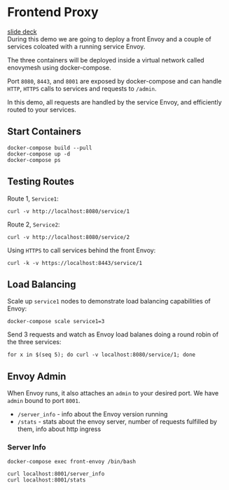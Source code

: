 # Frontend Proxy
[slide deck](https://docs.google.com/presentation/d/17_IBwR4EoDFQ67o1lq-vzJQ8-lY_We_j5BPpPfi0JvU/edit?usp=sharing)   
During this demo we are going to deploy a front Envoy and a couple of services coloated with a running service Envoy.

The three containers will be deployed inside a virtual network called enovymesh using docker-compose.

Port `8080`, `8443`, and `8001` are exposed by docker-compose and can handle `HTTP`, `HTTPS` calls to services and requests to `/admin`.

In this demo, all requests are handled by the service Envoy, and efficiently routed to your services.

## Start Containers
```
docker-compose build --pull
docker-compose up -d
docker-compose ps
```

## Testing Routes
Route 1, `Service1`:
```
curl -v http://localhost:8080/service/1
```

Route 2, `Service2`:
```
curl -v http://localhost:8080/service/2
```

Using `HTTPS` to call services behind the front Envoy:
```
curl -k -v https://localhost:8443/service/1
```

## Load Balancing
Scale up `service1` nodes to demonstrate load balancing capabilities of Envoy:
```
docker-compose scale service1=3
```

Send 3 requests and watch as Envoy load balanes doing a round robin of the three services:
```
for x in $(seq 5); do curl -v localhost:8080/service/1; done
```

## Envoy Admin
When Envoy runs, it also attaches an `admin` to your desired port. We have `admin` bound to port `8001`.

- `/server_info` - info about the Envoy version running
- `/stats` - stats about the envoy server, number of requests fulfilled by them, info about http ingress

### Server Info
```
docker-compose exec front-envoy /bin/bash

curl localhost:8001/server_info
curl localhost:8001/stats
```